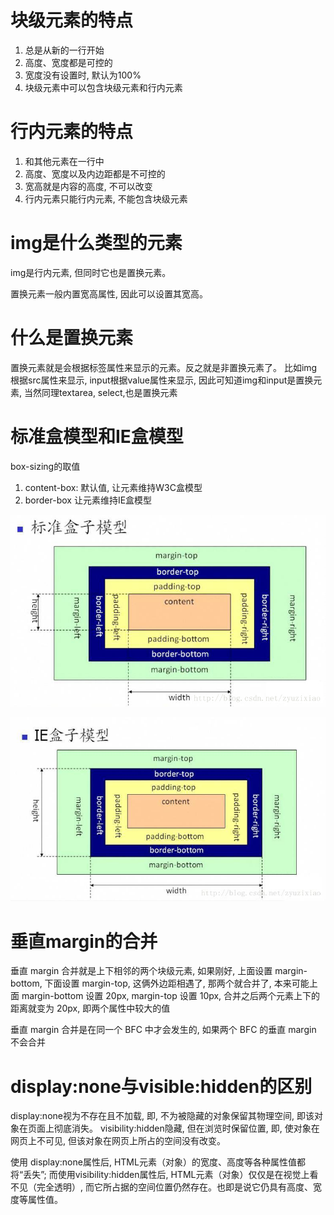 # 块级元素的特点

1. 总是从新的一行开始
2. 高度、宽度都是可控的
3. 宽度没有设置时, 默认为100%
4. 块级元素中可以包含块级元素和行内元素

# 行内元素的特点

1. 和其他元素在一行中
2. 高度、宽度以及内边距都是不可控的
3. 宽高就是内容的高度, 不可以改变
4. 行内元素只能行内元素, 不能包含块级元素

# img是什么类型的元素

img是行内元素, 但同时它也是置换元素。

置换元素一般内置宽高属性, 因此可以设置其宽高。

# 什么是置换元素

置换元素就是会根据标签属性来显示的元素。反之就是非置换元素了。
比如img根据src属性来显示, input根据value属性来显示, 因此可知道img和input是置换元素, 
当然同理textarea, select,也是置换元素

# 标准盒模型和IE盒模型

box-sizing的取值
1. content-box: 默认值, 让元素维持W3C盒模型
2. border-box 让元素维持IE盒模型

![w3c](img/w3cbox.jpg)

![ie](img/iebox.jpg)

# 垂直margin的合并

垂直 margin 合并就是上下相邻的两个块级元素, 如果刚好, 上面设置 margin-bottom, 下面设置 margin-top, 这俩外边距相遇了, 那两个就合并了, 本来可能上面 margin-bottom 设置 20px, margin-top 设置 10px, 合并之后两个元素上下的距离就变为 20px, 即两个属性中较大的值

垂直 margin 合并是在同一个 BFC 中才会发生的, 如果两个 BFC 的垂直 margin 不会合并

# display:none与visible:hidden的区别

display:none视为不存在且不加载, 即, 不为被隐藏的对象保留其物理空间, 即该对象在页面上彻底消失。
visibility:hidden隐藏, 但在浏览时保留位置, 即, 使对象在网页上不可见, 但该对象在网页上所占的空间没有改变。
 
使用 display:none属性后, HTML元素（对象）的宽度、高度等各种属性值都将“丢失”;
而使用visibility:hidden属性后, HTML元素（对象）仅仅是在视觉上看不见（完全透明）, 而它所占据的空间位置仍然存在。也即是说它仍具有高度、宽度等属性值。
